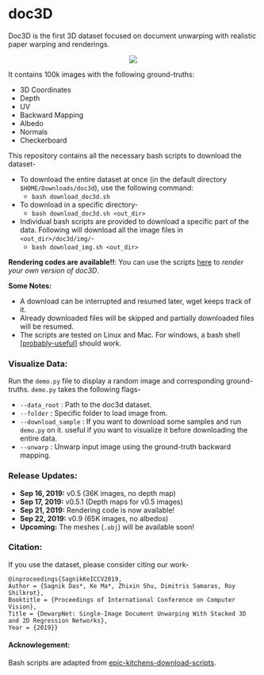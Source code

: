 
# doc3D
Doc3D is the first 3D dataset focused on document unwarping with realistic paper warping and renderings.
<p align="center">
  <img src="data.gif">
</p>

It contains 100k images with the following ground-truths:
- 3D Coordinates
- Depth 
- UV
- Backward Mapping
- Albedo
- Normals
- Checkerboard

This repository contains all the necessary bash scripts to download the dataset-
- To download the entire dataset at once (in the default directory `$HOME/Downloads/doc3d`), use the following command:
    - `bash download_doc3d.sh`
- To download in a specific directory-
    - `bash download_doc3d.sh <out_dir>`
- Individual bash scripts are provided to download a specific part of the data. Following will download all the image files in `<out_dir>/doc3d/img/`- 
    - `bash download_img.sh <out_dir>`

**Rendering codes are available!!**: You can use the scripts [here](https://github.com/sagniklp/doc3D-renderer) to *render your own version of doc3D*.

**Some Notes:** 
- A download can be interrupted and resumed later, wget keeps track of it. 
- Already downloaded files will be skipped and partially downloaded files will be resumed.
- The scripts are tested on Linux and Mac. For windows, a bash shell [[probably-useful](https://itsfoss.com/install-bash-on-windows/)] should work.

### Visualize Data:
Run the `demo.py` file to display a random image and corresponding ground-truths. `demo.py` takes the following flags-	
- `--data_root` : Path to the doc3d dataset.
- `--folder` : Specific folder to load image from.
- `--download_sample` : If you want to download some samples and run `demo.py` on it. useful if you want to visualize it before downloading the entire data.
- `--unwarp` : Unwarp input image using the ground-truth backward mapping. 


### Release Updates:
- **Sep 16, 2019:** v0.5 (36K images, no depth map) 
- **Sep 17, 2019:** v0.5.1 (Depth maps for v0.5 images)
- **Sep 21, 2019:** Rendering code is now available! 
- **Sep 22, 2019:** v0.9 (65K images, no albedos) 
- **Upcoming:** The meshes (`.obj`) will be available soon!

### Citation:
If you use the dataset, please consider citing our work-
```
@inproceedings{SagnikKeICCV2019, 
Author = {Sagnik Das*, Ke Ma*, Zhixin Shu, Dimitris Samaras, Roy Shilkrot}, 
Booktitle = {Proceedings of International Conference on Computer Vision}, 
Title = {DewarpNet: Single-Image Document Unwarping With Stacked 3D and 2D Regression Networks}, 
Year = {2019}}   
```
#### Acknowlegement: 
Bash scripts are adapted from [epic-kitchens-download-scripts](https://github.com/epic-kitchens/download-scripts). 
